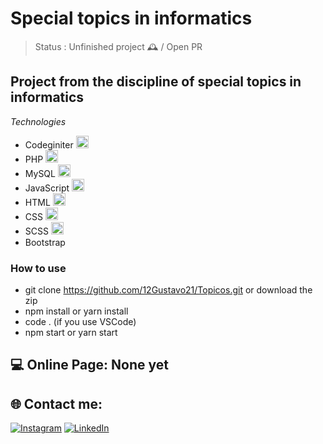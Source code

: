 # Special topics in informatics

> Status : Unfinished project 🕰️ / Open PR

## Project from the discipline of special topics in informatics

*Technologies*

+ Codeginiter <img width ='20px' src ='https://codeigniter.com/favicons/favicon.png' />
+ PHP <img width ='20px' src ='https://www.php.net/favicon.svg?v=2' />
+ MySQL <img width ='20px' src ='https://cdn-icons-png.flaticon.com/512/1265/1265531.png' />
+ JavaScript <img width ='20px' src ='https://upload.wikimedia.org/wikipedia/commons/thumb/9/99/Unofficial_JavaScript_logo_2.svg/1200px-Unofficial_JavaScript_logo_2.svg.png' />
+ HTML <img width ='20px' src ='https://cdn-icons-png.flaticon.com/512/4943/4943029.png' />
+ CSS <img width ='20px' src ='https://cdn-icons-png.flaticon.com/512/732/732190.png' />
+ SCSS <img width ='20px' src ='https://cdn.iconscout.com/icon/free/png-512/sass-226054.png' />
+ Bootstrap <img width="15px" src="https://cdn-icons-png.flaticon.com/512/5968/5968672.png" />

### How to use

- git clone https://github.com/12Gustavo21/Topicos.git or download the zip
- npm install or yarn install
- code . (if you use VSCode)
- npm start or yarn start

## 💻 Online Page: None yet

## 🌐 Contact me:
[![Instagram](https://img.shields.io/badge/Instagram-%23E4405F.svg?logo=Instagram&logoColor=white)](https://instagram.com/gualmda) [![LinkedIn](https://img.shields.io/badge/LinkedIn-%230077B5.svg?logo=linkedin&logoColor=white)](https://www.linkedin.com/in/12gustavo21)
